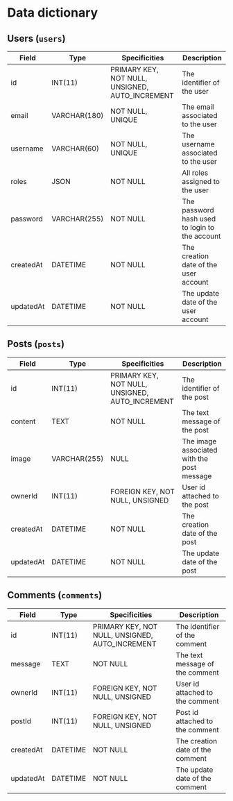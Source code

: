 # Data dictionary

## Users (`users`)

|Field|Type|Specificities|Description|
|-|-|-|-|
|id|INT(11)|PRIMARY KEY, NOT NULL, UNSIGNED, AUTO_INCREMENT|The identifier of the user|
|email|VARCHAR(180)|NOT NULL, UNIQUE|The email associated to the user|
|username|VARCHAR(60)|NOT NULL, UNIQUE|The username associated to the user|
|roles|JSON|NOT NULL|All roles assigned to the user|
|password|VARCHAR(255)|NOT NULL|The password hash used to login to the account|
|createdAt|DATETIME|NOT NULL|The creation date of the user account|
|updatedAt|DATETIME|NOT NULL|The update date of the user account|

## Posts (`posts`)

|Field|Type|Specificities|Description|
|-|-|-|-|
|id|INT(11)|PRIMARY KEY, NOT NULL, UNSIGNED, AUTO_INCREMENT|The identifier of the post|
|content|TEXT|NOT NULL|The text message of the post|
|image|VARCHAR(255)|NULL|The image associated with the post message|
|ownerId|INT(11)|FOREIGN KEY, NOT NULL, UNSIGNED|User id attached to the post|
|createdAt|DATETIME|NOT NULL|The creation date of the post|
|updatedAt|DATETIME|NOT NULL|The update date of the post|

## Comments (`comments`)

|Field|Type|Specificities|Description|
|-|-|-|-|
|id|INT(11)|PRIMARY KEY, NOT NULL, UNSIGNED, AUTO_INCREMENT|The identifier of the comment|
|message|TEXT|NOT NULL|The text message of the comment|
|ownerId|INT(11)|FOREIGN KEY, NOT NULL, UNSIGNED|User id attached to the comment|
|postId|INT(11)|FOREIGN KEY, NOT NULL, UNSIGNED|Post id attached to the comment|
|createdAt|DATETIME|NOT NULL|The creation date of the comment|
|updatedAt|DATETIME|NOT NULL|The update date of the comment|
